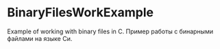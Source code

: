 # BinaryFilesWorkExample
Example of working with binary files in C. Пример работы с бинарными файлами на языке Си.
